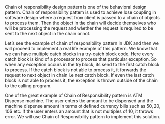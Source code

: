 Chain of responsibility design pattern is one of the behavioral design pattern. Chain of responsibility pattern is used to achieve lose coupling in software design where a request from client is passed to a chain of objects to process them. Then the object in the chain will decide themselves who will be processing the request and whether the request is required to be sent to the next object in the chain or not.

Let’s see the example of chain of responsibility pattern in JDK and then we will proceed to implement a real life example of this pattern. We know that we can have multiple catch blocks in a try-catch block code. Here every catch block is kind of a processor to process that particular exception. So when any exception occurs in the try block, its send to the first catch block to process. If the catch block is not able to process it, it forwards the request to next object in chain i.e next catch block. If even the last catch block is not able to process it, the exception is thrown outside of the chain to the calling program.

One of the great example of Chain of Responsibility pattern is ATM Dispense machine. The user enters the amount to be dispensed and the machine dispense amount in terms of defined currency bills such as 50$, 20$, 10$ etc. If the user enters an amount that is not multiples of 10, it throws error. We will use Chain of Responsibility pattern to implement this solution. 
